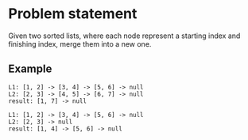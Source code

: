 # Problem statement

Given two sorted lists, where each node represent a starting index and finishing index, merge them into a new one.

## Example

```
L1: [1, 2] -> [3, 4] -> [5, 6] -> null
L2: [2, 3] -> [4, 5] -> [6, 7] -> null
result: [1, 7] -> null
```

```
L1: [1, 2] -> [3, 4] -> [5, 6] -> null
L2: [2, 3] -> null
result: [1, 4] -> [5, 6] -> null
```
